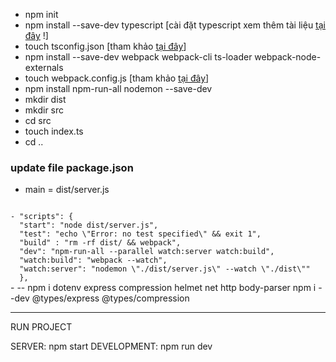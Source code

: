 - npm init
- npm install --save-dev typescript [cài đặt typescript xem thêm tài liệu <a href="https://www.typescriptlang.org/docs/handbook/typescript-from-scratch.html">tại đây</a> !]
- touch tsconfig.json [tham khảo <a href="https://github.com/dangtinh97/nodejs-example/blob/master/tsconfig.json">tại đây</a>]
- npm install --save-dev webpack webpack-cli ts-loader webpack-node-externals
- touch webpack.config.js [tham khảo <a href="https://github.com/dangtinh97/nodejs-example/blob/master/webpack.config.js">tại đây</a>]
- npm install npm-run-all nodemon --save-dev
- mkdir dist
- mkdir src
- cd src
- touch index.ts
- cd ..
### update file package.json 
- main = dist/server.js
<code>
- "scripts": {
  "start": "node dist/server.js",
  "test": "echo \"Error: no test specified\" && exit 1",
  "build" : "rm -rf dist/ && webpack",
  "dev": "npm-run-all --parallel watch:server watch:build",
  "watch:build": "webpack --watch",
  "watch:server": "nodemon \"./dist/server.js\" --watch \"./dist\""
  },
</code>
- --
npm i dotenv express compression helmet net http body-parser
npm i --dev @types/express @types/compression

- --
RUN PROJECT

SERVER: npm start
DEVELOPMENT: npm run dev
